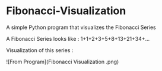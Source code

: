 # Fibonacci-Visualization
A simple Python program that visualizes the Fibonacci Series

A Fibonacci Series looks like :
1+1+2+3+5+8+13+21+34+...

Visualization of this series :

![From Program](Fibonacci Visualization .png)
